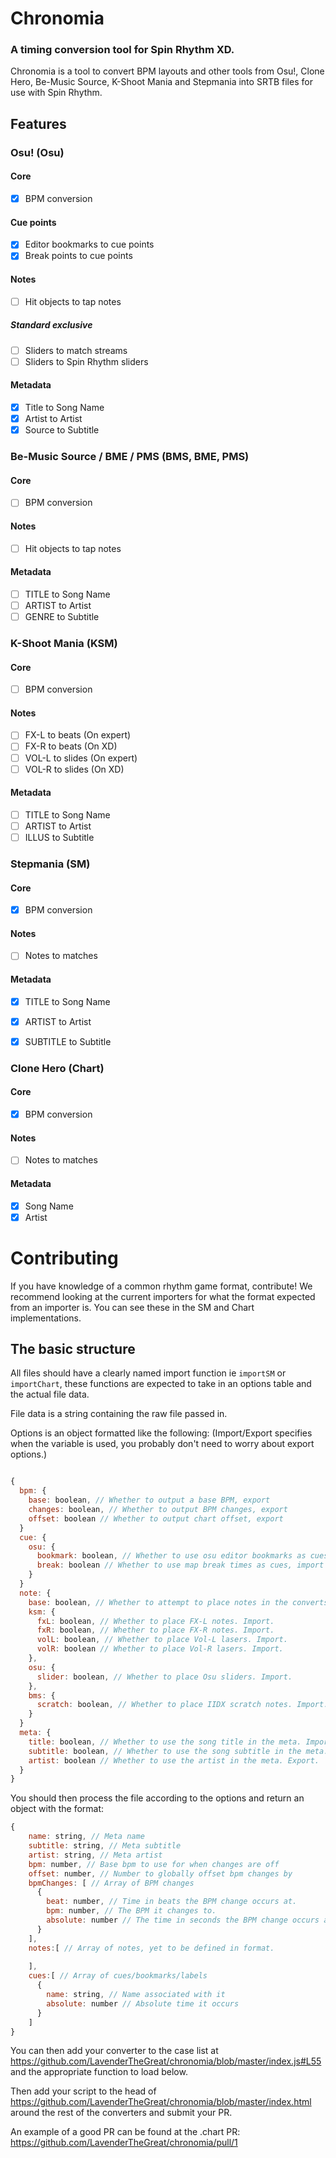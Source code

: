 # Chronomia
### A timing conversion tool for Spin Rhythm XD.
Chronomia is a tool to convert BPM layouts and other tools from Osu!, Clone Hero, Be-Music Source, K-Shoot Mania and Stepmania into SRTB files for use with Spin Rhythm.

## Features

### Osu! (Osu)

#### Core

- [x] BPM conversion

#### Cue points

- [x] Editor bookmarks to cue points
- [x] Break points to cue points

#### Notes

- [ ] Hit objects to tap notes

##### Standard exclusive

- [ ] Sliders to match streams
- [ ] Sliders to Spin Rhythm sliders

#### Metadata

- [x] Title to Song Name
- [x] Artist to Artist
- [x] Source to Subtitle

### Be-Music Source / BME / PMS (BMS, BME, PMS)

#### Core

- [ ] BPM conversion

#### Notes

- [ ] Hit objects to tap notes

#### Metadata

- [ ] TITLE to Song Name
- [ ] ARTIST to Artist
- [ ] GENRE to Subtitle

### K-Shoot Mania (KSM)

#### Core

- [ ] BPM conversion

#### Notes

- [ ] FX-L to beats (On expert)
- [ ] FX-R to beats (On XD)
- [ ] VOL-L to slides (On expert)
- [ ] VOL-R to slides (On XD)

#### Metadata

- [ ] TITLE to Song Name
- [ ] ARTIST to Artist
- [ ] ILLUS to Subtitle

### Stepmania (SM)

#### Core

- [x] BPM conversion

#### Notes

- [ ] Notes to matches

#### Metadata

- [x] TITLE to Song Name
- [x] ARTIST to Artist
- [x] SUBTITLE to Subtitle


### Clone Hero (Chart)

#### Core

- [x] BPM conversion

#### Notes

- [ ] Notes to matches

#### Metadata

- [x] Song Name
- [x] Artist

# Contributing

If you have knowledge of a common rhythm game format, contribute! We recommend looking at the current importers for what the format expected from an importer is. You can see these in the SM and Chart implementations.

## The basic structure

All files should have a clearly named import function ie ``importSM`` or ``importChart``, these functions are expected to take in an options table and the actual file data.

File data is a string containing the raw file passed in.

Options is an object formatted like the following: (Import/Export specifies when the variable is used, you probably don't need to worry about export options.)

```js

{
  bpm: {
    base: boolean, // Whether to output a base BPM, export
    changes: boolean, // Whether to output BPM changes, export
    offset: boolean // Whether to output chart offset, export
  }
  cue: {
    osu: {
      bookmark: boolean, // Whether to use osu editor bookmarks as cues, import
      break: boolean // Whether to use map break times as cues, import
    }
  }
  note: {
    base: boolean, // Whether to attempt to place notes in the converts. Import.
    ksm: {
      fxL: boolean, // Whether to place FX-L notes. Import.
      fxR: boolean, // Whether to place FX-R notes. Import.
      volL: boolean, // Whether to place Vol-L lasers. Import.
      volR: boolean // Whether to place Vol-R lasers. Import.
    },
    osu: {
      slider: boolean, // Whether to place Osu sliders. Import.
    },
    bms: {
      scratch: boolean, // Whether to place IIDX scratch notes. Import.
    }
  }
  meta: {
    title: boolean, // Whether to use the song title in the meta. Import.
    subtitle: boolean, // Whether to use the song subtitle in the meta. Export.
    artist: boolean // Whether to use the artist in the meta. Export.
  }
}
```

You should then process the file according to the options and return an object with the format:

```js
{
    name: string, // Meta name
    subtitle: string, // Meta subtitle
    artist: string, // Meta artist
    bpm: number, // Base bpm to use for when changes are off
    offset: number, // Number to globally offset bpm changes by
    bpmChanges: [ // Array of BPM changes
      {
        beat: number, // Time in beats the BPM change occurs at.
        bpm: number, // The BPM it changes to.
        absolute: number // The time in seconds the BPM change occurs at.
      }
    ],
    notes:[ // Array of notes, yet to be defined in format.
      
    ],
    cues:[ // Array of cues/bookmarks/labels
      {
        name: string, // Name associated with it
        absolute: number // Absolute time it occurs
      }
    ]
}
```

You can then add your converter to the case list at https://github.com/LavenderTheGreat/chronomia/blob/master/index.js#L55 and the appropriate function to load below.

Then add your script to the head of https://github.com/LavenderTheGreat/chronomia/blob/master/index.html around the rest of the converters and submit your PR.

An example of a good PR can be found at the .chart PR: https://github.com/LavenderTheGreat/chronomia/pull/1
